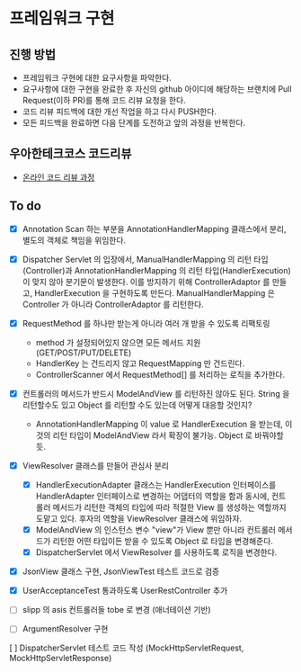 # 프레임워크 구현
## 진행 방법
* 프레임워크 구현에 대한 요구사항을 파악한다.
* 요구사항에 대한 구현을 완료한 후 자신의 github 아이디에 해당하는 브랜치에 Pull Request(이하 PR)를 통해 코드 리뷰 요청을 한다.
* 코드 리뷰 피드백에 대한 개선 작업을 하고 다시 PUSH한다.
* 모든 피드백을 완료하면 다음 단계를 도전하고 앞의 과정을 반복한다.

## 우아한테크코스 코드리뷰
* [온라인 코드 리뷰 과정](https://github.com/woowacourse/woowacourse-docs/blob/master/maincourse/README.md)


## To do
- [x] Annotation Scan 하는 부분을 AnnotationHandlerMapping 클래스에서 분리, 별도의
객체로 책임을 위임한다.

- [x] Dispatcher Servlet 의 입장에서, ManualHandlerMapping 의 리턴 타입(Controller)과
AnnotationHandlerMapping 의 리턴 타입(HandlerExecution)이 맞지 않아 분기문이 발생한다.
이를 방지하기 위해 ControllerAdaptor 를 만들고, HandlerExecution 을 구현하도록 만든다.
ManualHandlerMapping 은 Controller 가 아니라 ControllerAdaptor 를 리턴한다.

- [x] RequestMethod 를 하나만 받는게 아니라 여러 개 받을 수 있도록 리팩토링
    - method 가 설정되어있지 않으면 모든 메서드 지원 (GET/POST/PUT/DELETE)
    - HandlerKey 는 건드리지 않고 RequestMapping 만 건드린다. 
    - ControllerScanner 에서 RequestMethod[] 를 처리하는 로직을 추가한다.

- [x] 컨트롤러의 메서드가 반드시 ModelAndView 를 리턴하진 않아도 된다. String 을 리턴할수도 있고 Object 를 리턴할 수도 있는데 어떻게 대응할 것인지?
    - AnnotationHandlerMapping 이 value 로 HandlerExecution 을 받는데, 이것의 리턴 타입이 ModelAndView 라서 확장이 불가능. Object 로 바꿔야할듯.

- [x] ViewResolver 클래스를 만들어 관심사 분리
    - [x] HandlerExecutionAdapter 클래스는 HandlerExecution 인터페이스를 HandlerAdapter 인터페이스로
변경하는 어댑터의 역할을 함과 동시에, 컨트롤러 메서드가 리턴한 객체의 타입에 따라 적절한 View 를 생성하는 역할까지 도맡고 있다.
후자의 역할을 ViewResolver 클래스에 위임하자.
    - [x] ModelAndView 의 인스턴스 변수 "view"가 View 뿐만 아니라 컨트롤러 메서드가 리턴한 어떤 타입이든 받을 수 있도록
    Object 로 타입을 변경해준다.
    - [x] DispatcherServlet 에서 ViewResolver 를 사용하도록 로직을 변경한다.

- [x] JsonView 클래스 구현, JsonViewTest 테스트 코드로 검증

- [x] UserAcceptanceTest 통과하도록 UserRestController 추가

- [ ] slipp 의 asis 컨트롤러들 tobe 로 변경 (애너테이션 기반)

- [ ] ArgumentResolver 구현

[ ] DispatcherServlet 테스트 코드 작성 (MockHttpServletRequest, MockHttpServletResponse)
